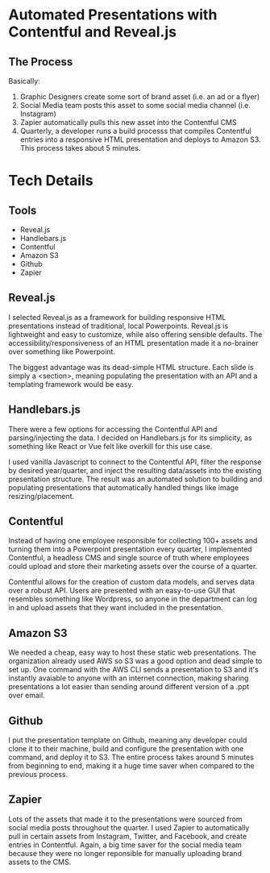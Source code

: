 # Automated Presentations with Contentful and Reveal.js

## The Process

Basically:
1. Graphic Designers create some sort of brand asset (i.e. an ad or a flyer)
2. Social Media team posts this asset to some social media channel (i.e. Instagram)
3. Zapier automatically pulls this new asset into the Contentful CMS
4. Quarterly, a developer runs a build processs that compiles Contentful entries into a responsive HTML presentation and deploys to Amazon S3. This process takes about 5 minutes.

# Tech Details 

## Tools

- Reveal.js
- Handlebars.js
- Contentful
- Amazon S3
- Github
- Zapier

## Reveal.js

I selected Reveal.js as a framework for building responsive HTML presentations instead of traditional, local Powerpoints. Reveal.js is lightweight and easy to customize, while also offering sensible defaults. The accessibility/responsiveness of an HTML presentation made it a no-brainer over something like Powerpoint. 

The biggest advantage was its dead-simple HTML structure. Each slide is simply a \<section>, meaning populating the presentation with an API and a templating framework would be easy.

## Handlebars.js

There were a few options for accessing the Contentful API and parsing/injecting the data. I decided on Handlebars.js for its simplicity, as something like React or Vue felt like overkill for this use case.

I used vanilla Javascript to connect to the Contentful API, filter the response by desired year/quarter, and inject the resulting data/assets into the existing presentation structure. The result was an automated solution to building and populating presentations that automatically handled things like image resizing/placement. 

## Contentful

Instead of having one employee responsible for collecting 100+ assets and turning them into a Powerpoint presentation every quarter, I implemented Contentful, a headless CMS and single source of truth where employees could upload and store their marketing assets over the course of a quarter. 

Contentful allows for the creation of custom data models, and serves data over a robust API. Users are presented with an easy-to-use GUI that resembles something like Wordpress, so anyone in the department can log in and upload assets that they want included in the presentation. 

## Amazon S3

We needed a cheap, easy way to host these static web presentations. The organization already used AWS so S3 was a good option and dead simple to set up. One command with the AWS CLI sends a presentation to S3 and it's instantly avaiable to anyone with an internet connection, making sharing presentations a lot easier than sending around different version of a .ppt over email. 

## Github

I put the presentation template on Github, meaning any developer could clone it to their machine, build and configure the presentation with one command, and deploy it to S3. The entire process takes around 5 minutes from beginning to end, making it a huge time saver when compared to the previous process. 

## Zapier

Lots of the assets that made it to the presentations were sourced from social media posts throughout the quarter. I used Zapier to automatically pull in certain assets from Instagram, Twitter, and Facebook, and create entries in Contentful. Again, a big time saver for the social media team because they were no longer reponsible for manually uploading brand assets to the CMS. 
 

